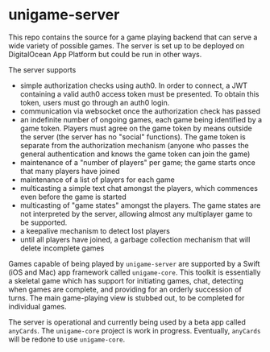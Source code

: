 # unigame-server

This repo contains the source for a game playing backend that can serve a wide variety of possible games.  The server is set up to be deployed on DigitalOcean App Platform but could be run in other ways.

The server supports
- simple authorization checks using auth0.  In order to connect, a JWT containing a valid auth0 access token must be presented.  To obtain this token, users must go through an auth0 login.
- communication via websocket once the authorization check has passed
- an indefinite number of ongoing games, each game being identified by a game token.  Players must agree on the game token by means outside the server (the server has no "social" functions).  The game token is separate from the authorization mechanism (anyone who passes the general authentication and knows the game token can join the game)
- maintenance of a "number of players" per game; the game starts once that many players have joined
- maintenance of a list of players for each game
- multicasting a simple text chat amongst the players, which commences even before the game is started
- multicasting of "game states" amongst the players.  The game states are not interpreted by the server, allowing almost any multiplayer game to be supported.
- a keepalive mechanism to detect lost players
- until all players have joined, a garbage collection mechanism that will delete incomplete games

Games capable of being played by `unigame-server` are supported by a Swift (iOS and Mac) app framework called `unigame-core`.  This toolkit is essentially a skeletal game which has support for initiating games, chat, detecting when games are complete, and providing for an orderly succession of turns.  The main game-playing view is stubbed out, to be completed for individual games.

The server is operational and currently being used by a beta app called `anyCards`.  The `unigame-core` project is work in progress.  Eventually, `anyCards` will be redone to use `unigame-core`.
